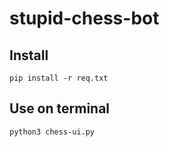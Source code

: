 # stupid-chess-bot

## Install

`pip install -r req.txt`

## Use on terminal

`python3 chess-ui.py`
